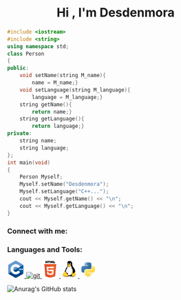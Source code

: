 <h1 align="center">Hi , I'm Desdenmora</h1>

```c++
#include <iostream>
#include <string>
using namespace std;
class Person
{
public:
    void setName(string M_name){
        name = M_name;}  
    void setLanguage(string M_language){
        language = M_language;}  
    string getName(){
        return name;}
    string getLanguage(){
        return language;}
private:
    string name;
    string language;
};
int main(void)
{
    Person Myself;
    Myself.setName("Desdenmora");
    Myself.setLanguage("C++...");
    cout << Myself.getName() << "\n";
    cout << Myself.getLanguage() << "\n";
}
```
<h3 align="left">Connect with me:</h3>
<p align="left">
</p>

<h3 align="left">Languages and Tools:</h3>
<p align="left"> <a href="https://www.w3schools.com/cpp/" target="_blank" rel="noreferrer"> <img src="https://raw.githubusercontent.com/devicons/devicon/master/icons/cplusplus/cplusplus-original.svg" alt="cplusplus" width="40" height="40"/> </a> <a href="https://git-scm.com/" target="_blank" rel="noreferrer"> <img src="https://www.vectorlogo.zone/logos/git-scm/git-scm-icon.svg" alt="git" width="40" height="40"/> </a> <a href="https://www.w3.org/html/" target="_blank" rel="noreferrer"> <img src="https://raw.githubusercontent.com/devicons/devicon/master/icons/html5/html5-original-wordmark.svg" alt="html5" width="40" height="40"/> </a> <a href="https://www.linux.org/" target="_blank" rel="noreferrer"> <img src="https://raw.githubusercontent.com/devicons/devicon/master/icons/linux/linux-original.svg" alt="linux" width="40" height="40"/> </a> <a href="https://www.python.org" target="_blank" rel="noreferrer"> <img src="https://raw.githubusercontent.com/devicons/devicon/master/icons/python/python-original.svg" alt="python" width="40" height="40"/> </a> </p>

![Anurag's GitHub stats](https://github-readme-stats.vercel.app/api?username=super-yjt&show_icons=true&theme=onedark)
